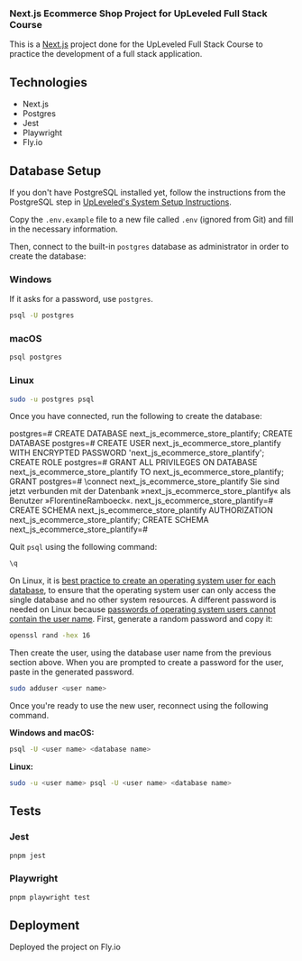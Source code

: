 ### Next.js Ecommerce Shop Project for UpLeveled Full Stack Course

This is a [Next.js](https://nextjs.org) project done for the UpLeveled Full Stack Course to practice the development of a full stack application.

## Technologies

- Next.js
- Postgres
- Jest
- Playwright
- Fly.io

## Database Setup

If you don't have PostgreSQL installed yet, follow the instructions from the PostgreSQL step in [UpLeveled's System Setup Instructions](https://github.com/upleveled/system-setup/blob/master/readme.md).

Copy the `.env.example` file to a new file called `.env` (ignored from Git) and fill in the necessary information.

Then, connect to the built-in `postgres` database as administrator in order to create the database:

### Windows

If it asks for a password, use `postgres`.

```bash
psql -U postgres
```

### macOS

```bash
psql postgres
```

### Linux

```bash
sudo -u postgres psql
```

Once you have connected, run the following to create the database:

postgres=# CREATE DATABASE next_js_ecommerce_store_plantify;
CREATE DATABASE
postgres=# CREATE USER next_js_ecommerce_store_plantify WITH ENCRYPTED PASSWORD 'next_js_ecommerce_store_plantify';
CREATE ROLE
postgres=# GRANT ALL PRIVILEGES ON DATABASE next_js_ecommerce_store_plantify TO next_js_ecommerce_store_plantify;
GRANT
postgres=# \connect next_js_ecommerce_store_plantify
Sie sind jetzt verbunden mit der Datenbank »next_js_ecommerce_store_plantify« als Benutzer »FlorentineRamboeck«.
next_js_ecommerce_store_plantify=# CREATE SCHEMA next_js_ecommerce_store_plantify AUTHORIZATION next_js_ecommerce_store_plantify;
CREATE SCHEMA
next_js_ecommerce_store_plantify=#

Quit `psql` using the following command:

```bash
\q
```

On Linux, it is [best practice to create an operating system user for each database](https://docs.redhat.com/en/documentation/red_hat_enterprise_linux/9/html/configuring_and_using_database_servers/using-postgresql_configuring-and-using-database-servers#con_postgresql-users_using-postgresql), to ensure that the operating system user can only access the single database and no other system resources. A different password is needed on Linux because [passwords of operating system users cannot contain the user name](https://github.com/upleveled/system-setup/issues/74). First, generate a random password and copy it:

```bash
openssl rand -hex 16
```

Then create the user, using the database user name from the previous section above. When you are prompted to create a password for the user, paste in the generated password.

```bash
sudo adduser <user name>
```

Once you're ready to use the new user, reconnect using the following command.

**Windows and macOS:**

```bash
psql -U <user name> <database name>
```

**Linux:**

```bash
sudo -u <user name> psql -U <user name> <database name>
```

## Tests

### Jest

```bash
pnpm jest
```

### Playwright

```bash
pnpm playwright test
```

## Deployment

Deployed the project on Fly.io
